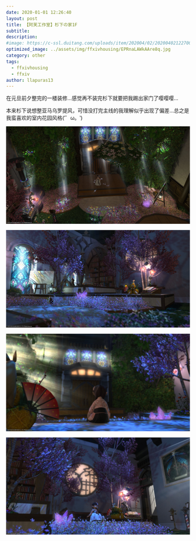```yaml
---
date: 2020-01-01 12:26:40
layout: post
title: 【阿芙工作室】杉下の家1F
subtitle: 
description: 
#image: https://c-ssl.duitang.com/uploads/item/202004/02/20200402122700_elsZt.thumb.600_0.jpeg
optimized_image: ../assets/img/ffxivhousing/EPRnaLAWkAAre8q.jpg
category: other
tags:
  - ffxivhousing
  - ffxiv
author: llapuras13
---
```


在元旦前夕整完的一楼装修...感觉再不装完杉下就要把我踢出家门了嘤嘤嘤...

本来杉下说想整亚马乌罗提风，可惜没打完主线的我理解似乎出现了偏差...总之是我蛮喜欢的室内花园风格(′゜ω。‵)

![](../assets/img/ffxivhousing/EPRnaLAWkAAre8q.jpg)

![](../assets/img/ffxivhousing/EPRnaKzW4AAVpLj.jpg)

![](../assets/img/ffxivhousing/EPRnaLcXkAAsPJE.jpg)

![](../assets/img/ffxivhousing/EPRnaLtXkAQJUPP.jpg)

